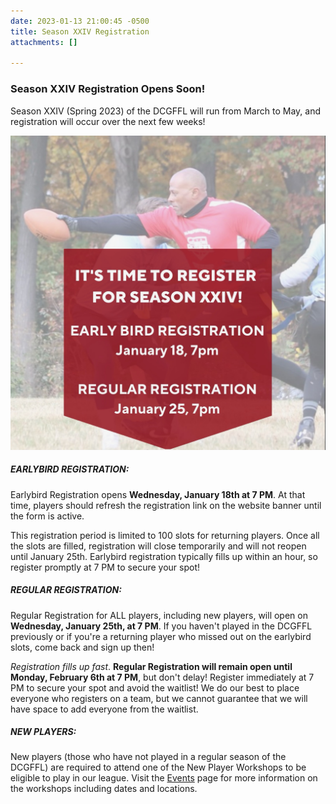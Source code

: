 ```yaml
---
date: 2023-01-13 21:00:45 -0500
title: Season XXIV Registration
attachments: []

---
```

### Season XXIV Registration Opens Soon!

Season XXIV (Spring 2023) of the DCGFFL will run from March to May, and registration will occur over the next few weeks!

![](/img/image-1-14-23-at-6-17-pm.jpeg)

##### EARLYBIRD REGISTRATION:

Earlybird Registration opens **Wednesday, January 18th at 7 PM**. At that time, players should refresh the registration link on the website banner until the form is active.

This registration period is limited to 100 slots for returning players. Once all the slots are filled, registration will close temporarily and will not reopen until January 25th. Earlybird registration typically fills up within an hour, so register promptly at 7 PM to secure your spot!

##### REGULAR REGISTRATION:

Regular Registration for ALL players, including new players, will open on **Wednesday, January 25th, at 7 PM**.  If you haven't played in the DCGFFL previously or if you're a returning player who missed out on the earlybird slots, come back and sign up then!

_Registration fills up fast_. **Regular Registration will remain open until Monday, February 6th at 7 PM**, but don't delay! Register immediately at 7 PM to secure your spot and avoid the waitlist! We do our best to place everyone who registers on a team, but we cannot guarantee that we will have space to add everyone from the waitlist.

##### NEW PLAYERS:

New players (those who have not played in a regular season of the DCGFFL) are required to attend one of the New Player Workshops to be eligible to play in our league. Visit the [Events](https://dcgffl.org/events/) page for more information on the workshops including dates and locations.